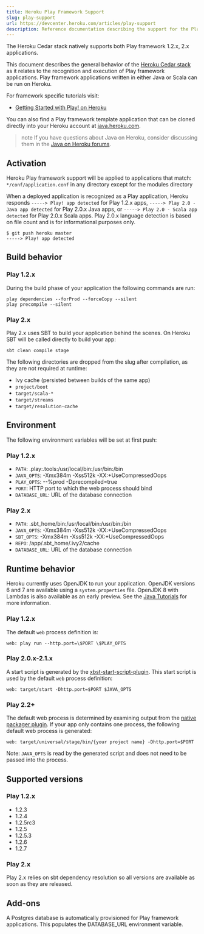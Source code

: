 ```yaml
---
title: Heroku Play Framework Support
slug: play-support
url: https://devcenter.heroku.com/articles/play-support
description: Reference documentation describing the support for the Play Framework on Heroku's Cedar stack.
---
```


The Heroku Cedar stack natively supports both Play framework 1.2.x, 2.x applications.

This document describes the general behavior of the [Heroku Cedar stack](cedar) as it relates to the recognition and execution of Play framework applications. Play framework applications written in either Java or Scala can be run on Heroku.

For framework specific tutorials visit: 

* [Getting Started with Play! on Heroku](getting-started-with-play)

You can also find a Play framework template application that can be cloned directly into your Heroku account at [java.heroku.com](http://java.heroku.com).

> note
> If you have questions about Java on Heroku, consider discussing them in the [Java on Heroku forums](https://discussion.heroku.com/category/java).

## Activation

Heroku Play framework support will be applied to applications that match: `*/conf/application.conf` in any directory except for the modules directory

When a deployed application is recognized as a Play application, Heroku responds `-----> Play! app detected` for Play 1.2.x apps, `-----> Play 2.0 - Java app detected` for Play 2.0.x Java apps, or `-----> Play 2.0 - Scala app detected` for Play 2.0.x Scala apps. Play 2.0.x language detection is based on file count and is for informational purposes only.

```term
$ git push heroku master
-----> Play! app detected
```

## Build behavior

### Play 1.2.x

During the build phase of your application the following commands are run:

```term
play dependencies --forProd --forceCopy --silent
play precompile --silent
```

### Play 2.x

Play 2.x uses SBT to build your application behind the scenes. On Heroku SBT will be called directly to build your app:

```term
sbt clean compile stage
```

The following directories are dropped from the slug after compilation, as they are not required at runtime:

 - Ivy cache (persisted between builds of the same app)
 - `project/boot`
 - `target/scala-*`
 - `target/streams`
 - `target/resolution-cache`

## Environment

The following environment variables will be set at first push:

### Play 1.2.x

* `PATH`: .play:.tools:/usr/local/bin:/usr/bin:/bin
* `JAVA_OPTS`: -Xmx384m -Xss512k -XX:+UseCompressedOops
* `PLAY_OPTS`: --%prod -Dprecompiled=true 
* `PORT`: HTTP port to which the web process should bind
* `DATABASE_URL`: URL of the database connection

### Play 2.x

* `PATH`: .sbt_home/bin:/usr/local/bin:/usr/bin:/bin
* `JAVA_OPTS`: -Xmx384m -Xss512k -XX:+UseCompressedOops
* `SBT_OPTS`: -Xmx384m -Xss512k -XX:+UseCompressedOops
* `REPO`: /app/.sbt_home/.ivy2/cache
* `DATABASE_URL`: URL of the database connection

## Runtime behavior

Heroku currently uses OpenJDK to run your application. OpenJDK versions 6 and 7 are available using a `system.properties` file. OpenJDK 8 with Lambdas is also available as an early preview. See the [Java Tutorials](/categories/java) for more information.

### Play 1.2.x

The default `web` process definition is:

```
web: play run --http.port=\$PORT \$PLAY_OPTS
```

### Play 2.0.x-2.1.x

A start script is generated by the [xbst-start-script-plugin](http://github.com/typesafehub/xsbt-start-script-plugin). This start script is used by the default `web` process definition:

```
web: target/start -Dhttp.port=$PORT $JAVA_OPTS
```

### Play 2.2+

The default web process is determined by examining output from the [native packager plugin](http://www.scala-sbt.org/sbt-native-packager/universal.html). If your app only contains one process, the following default web process is generated:

```
web: target/universal/stage/bin/{your project name} -Dhttp.port=$PORT
```

Note: `JAVA_OPTS` is read by the generated script and does not need to be passed into the process.

## Supported versions

### Play 1.2.x

* 1\.2\.3
* 1\.2\.4
* 1\.2\.5rc3
* 1\.2\.5
* 1\.2\.5\.3
* 1\.2\.6
* 1\.2\.7

### Play 2.x

Play 2.x relies on sbt dependency resolution so all versions are available as soon as they are released.

## Add-ons

A Postgres database is automatically provisioned for Play framework applications. This populates the DATABASE_URL environment variable. 